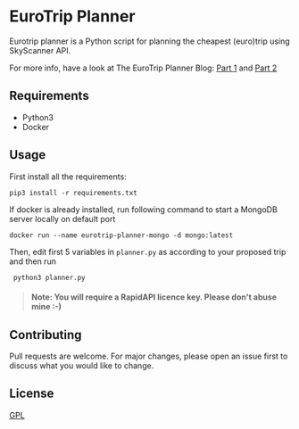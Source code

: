 # EuroTrip Planner

Eurotrip planner is a Python script for planning the cheapest (euro)trip using SkyScanner API. 

For more info, have a look at The EuroTrip Planner Blog:
[Part 1](https://shreyasgokhale.com/tech-blog/eurotrip-planner-part-1/) and [Part 2](https://shreyasgokhale.com/tech-blog/eurotrip-planner-part-2/)

## Requirements

- Python3
- Docker

## Usage
First install all the requirements:

```pip3 install -r requirements.txt```


If docker is already installed, run following command to start a MongoDB server locally on default port

```docker run --name eurotrip-planner-mongo -d mongo:latest```

Then, edit first 5 variables in ```planner.py``` as according to your proposed trip and then run

``` python3 planner.py``` 

> #### Note: You will require a RapidAPI licence key. Please don't abuse mine :-)

## Contributing
Pull requests are welcome. For major changes, please open an issue first to discuss what you would like to change.

## License
[GPL](https://choosealicense.com/licenses/gpl-3.0/)
